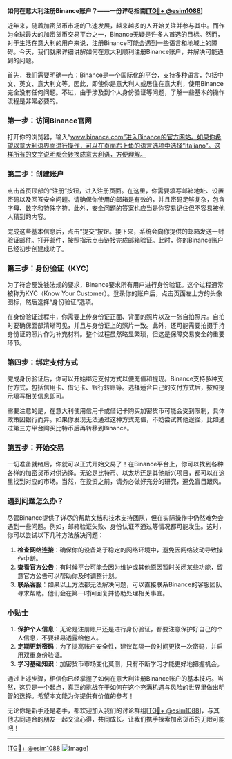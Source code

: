 **如何在意大利注册Binance账户？——一份详尽指南[[TG💪+ @esim1088](https://t.me/s/esim1088)]**

近年来，随着加密货币市场的飞速发展，越来越多的人开始关注并参与其中。而作为全球最大的加密货币交易平台之一，Binance无疑是许多人首选的目标。然而，对于生活在意大利的用户来说，注册Binance可能会遇到一些语言和地域上的障碍。今天，我们就来详细讲解如何在意大利顺利注册Binance账户，并解决可能遇到的问题。

首先，我们需要明确一点：Binance是一个国际化的平台，支持多种语言，包括中文、英文、意大利文等。因此，即使你是意大利人或居住在意大利，使用Binance完全没有任何问题。不过，由于涉及到个人身份验证等问题，了解一些基本的操作流程是非常必要的。

### 第一步：访问Binance官网

打开你的浏览器，输入“www.binance.com”进入Binance的官方网站。如果你希望以意大利语界面进行操作，可以在页面右上角的语言选项中选择“Italiano”。这样所有的文字说明都会转换成意大利语，方便理解。

### 第二步：创建账户

点击首页顶部的“注册”按钮，进入注册页面。在这里，你需要填写邮箱地址、设置密码以及回答安全问题。请确保你使用的邮箱是有效的，并且密码足够复杂，包含字母、数字和特殊字符。此外，安全问题的答案也应当是你容易记住但不容易被他人猜到的内容。

完成这些基本信息后，点击“提交”按钮。接下来，系统会向你提供的邮箱发送一封验证邮件。打开邮件，按照指示点击链接完成邮箱验证。此时，你的Binance账户已经初步创建成功了。

### 第三步：身份验证（KYC）

为了符合反洗钱法规的要求，Binance要求所有用户进行身份验证。这个过程通常被称为KYC（Know Your Customer）。登录你的账户后，点击页面左上方的头像图标，然后选择“身份验证”选项。

在身份验证过程中，你需要上传身份证正面、背面的照片以及一张自拍照片。自拍时要确保面部清晰可见，并且与身份证上的照片一致。此外，还可能需要拍摄手持身份证的照片作为补充材料。整个过程虽然略显繁琐，但这是保障交易安全的重要环节。

### 第四步：绑定支付方式

完成身份验证后，你可以开始绑定支付方式以便充值和提现。Binance支持多种支付方式，包括信用卡、借记卡、银行转账等。选择适合自己的支付方式后，按照提示填写相关信息即可。

需要注意的是，在意大利使用信用卡或借记卡购买加密货币可能会受到限制，具体政策因银行而异。如果你发现无法通过这种方式充值，不妨尝试其他途径，比如通过第三方平台购买比特币后再转移到Binance。

### 第五步：开始交易

一切准备就绪后，你就可以正式开始交易了！在Binance平台上，你可以找到各种各样的加密货币对供选择。无论是比特币、以太坊还是其他新兴项目，都可以在这里找到对应的市场。当然，在投资之前，请务必做好充分的研究，避免盲目跟风。

### 遇到问题怎么办？

尽管Binance提供了详尽的帮助文档和技术支持团队，但在实际操作中仍然难免会遇到一些问题。例如，邮箱验证失败、身份认证不通过等情况都可能发生。这时，你可以尝试以下几种方法解决问题：

1. **检查网络连接**：确保你的设备处于稳定的网络环境中，避免因网络波动导致操作中断。
2. **查看官方公告**：有时候平台可能会因为维护或其他原因暂时关闭某些功能，留意官方公告可以帮助你及时调整计划。
3. **联系客服**：如果以上方法都无法解决问题，可以直接联系Binance的客服团队寻求帮助。他们会在第一时间回复并协助处理相关事宜。

### 小贴士

1. **保护个人信息**：无论是注册账户还是进行身份验证，都要注意保护好自己的个人信息，不要轻易透露给他人。
2. **定期更新密码**：为了提高账户安全性，建议每隔一段时间更换一次密码，并启用双重身份验证。
3. **学习基础知识**：加密货币市场变化莫测，只有不断学习才能更好地把握机会。

通过上述步骤，相信你已经掌握了如何在意大利注册Binance账户的基本技巧。当然，这只是一个起点，真正的挑战在于如何在这个充满机遇与风险的世界里做出明智的选择。希望本文能为你提供有价值的参考！

无论你是新手还是老手，都欢迎加入我们的讨论群组[[TG💪+ @esim1088](https://t.me/s/esim1088)]，与其他志同道合的朋友一起交流心得，共同成长。让我们携手探索加密货币的无限可能吧！

---

[[TG💪+ @esim1088](https://t.me/s/esim1088) ![Image](https://i.postimg.cc/4NQfJmqS/Snipaste-2025-05-13-00-14-12.png)]